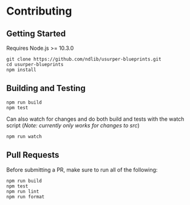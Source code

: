 # Contributing

## Getting Started
Requires Node.js >= 10.3.0
```shell
git clone https://github.com/ndlib/usurper-blueprints.git
cd usurper-blueprints
npm install
```

## Building and Testing
```shell
npm run build
npm test
```

Can also watch for changes and do both build and tests with the watch script (*Note: currently only works for changes to src*)
```shell
npm run watch
```

## Pull Requests
Before submitting a PR, make sure to run all of the following:
```shell
npm run build
npm test
npm run lint
npm run format
```

